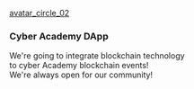 [avatar_circle_02](https://user-images.githubusercontent.com/38258624/43519676-1598431e-9599-11e8-8e0d-fd51083743c2.png)
### Cyber Academy DApp
We're going to integrate blockchain technology
<br>to cyber Academy blockchain events!
<br>We're always open for our community!
